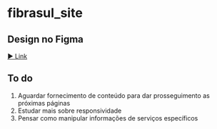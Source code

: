 # fibrasul_site
 
 ## Design no Figma
 
 <a href="https://www.figma.com/file/tKucWr3YFeRgjFpEWWAj9E/site_fibrasulrs?node-id=0%3A1" target="_blank"> ▶️ Link </a>

## To do
<ol> 
  <li> Aguardar fornecimento de conteúdo para dar prosseguimento as próximas páginas</li>
  <li> Estudar mais sobre responsividade</li>
  <li> Pensar como manipular informações de serviços específicos</li>
</ol>


   
